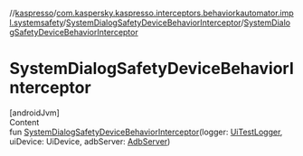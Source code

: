 //[kaspresso](../../index.md)/[com.kaspersky.kaspresso.interceptors.behaviorkautomator.impl.systemsafety](../index.md)/[SystemDialogSafetyDeviceBehaviorInterceptor](index.md)/[SystemDialogSafetyDeviceBehaviorInterceptor](-system-dialog-safety-device-behavior-interceptor.md)



# SystemDialogSafetyDeviceBehaviorInterceptor  
[androidJvm]  
Content  
fun [SystemDialogSafetyDeviceBehaviorInterceptor](-system-dialog-safety-device-behavior-interceptor.md)(logger: [UiTestLogger](../../com.kaspersky.kaspresso.logger/-ui-test-logger/index.md), uiDevice: UiDevice, adbServer: [AdbServer](../../com.kaspersky.kaspresso.device.server/-adb-server/index.md))  



